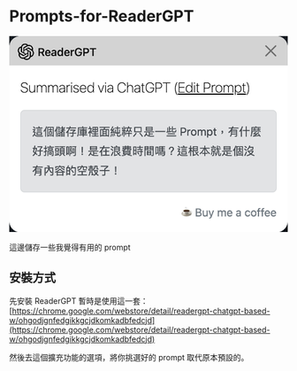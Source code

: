# Prompts-for-ReaderGPT

![](github.com_evenwu_Prompts-for-ReaderGPT.png)

這邊儲存一些我覺得有用的 prompt

## 安裝方式

先安裝 ReaderGPT 暫時是使用這一套：
[https://chrome.google.com/webstore/detail/readergpt-chatgpt-based-w/ohgodjgnfedgikkgcjdkomkadbfedcjd](https://chrome.google.com/webstore/detail/readergpt-chatgpt-based-w/ohgodjgnfedgikkgcjdkomkadbfedcjd)

然後去這個擴充功能的選項，將你挑選好的 prompt 取代原本預設的。
